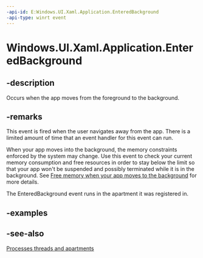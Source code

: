 ```yaml
---
-api-id: E:Windows.UI.Xaml.Application.EnteredBackground
-api-type: winrt event
---
```


<!-- Event syntax
public event Windows.UI.Xaml.EnteredBackgroundEventHandler EnteredBackground
-->

# Windows.UI.Xaml.Application.EnteredBackground

## -description
Occurs when the app moves from the foreground to the background.

## -remarks
This event is fired when the user navigates away from the app. There is a limited amount of time that an event handler for this event can run. 

When your app moves into the background, the memory constraints enforced by the system may change. Use this event to check your current memory consumption and free resources in order to stay below the limit so that your app won't be suspended and possibly terminated while it is in the background.  See [Free memory when your app moves to the background](/windows/uwp/launch-resume/reduce-memory-usage) for more details.

The EnteredBackground event runs in the apartment it was registered in.

## -examples

## -see-also

[Processes threads and apartments](/windows/win32/com/processes--threads--and-apartments)
